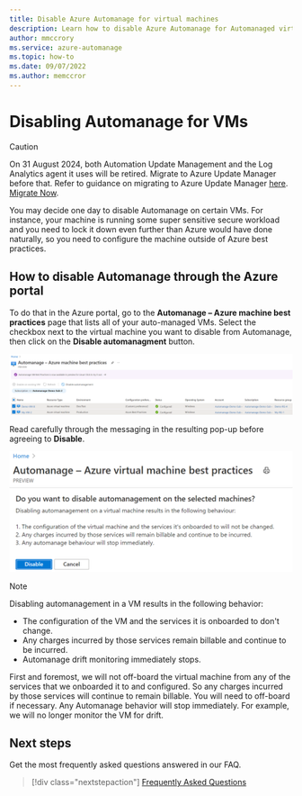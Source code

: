 ```yaml
---
title: Disable Azure Automanage for virtual machines
description: Learn how to disable Azure Automanage for Automanaged virtual machines.
author: mmccrory
ms.service: azure-automanage
ms.topic: how-to
ms.date: 09/07/2022
ms.author: memccror
---
```


# Disabling Automanage for VMs

> [!CAUTION]
> On 31 August 2024, both Automation Update Management and the Log Analytics agent it uses will be retired. Migrate to Azure Update Manager before that. Refer to guidance on migrating to Azure Update Manager [here](https://learn.microsoft.com/azure/update-manager/guidance-migration-automation-update-management-azure-update-manager?WT.mc_id=Portal-Microsoft_Azure_Automation). [Migrate Now](https://ms.portal.azure.com/).

You may decide one day to disable Automanage on certain VMs. For instance, your machine is running some super sensitive secure workload and you need to lock it down even further than Azure would have done naturally, so you need to configure the machine outside of Azure best practices.

## How to disable Automanage through the Azure portal

To do that in the Azure portal, go to the **Automanage – Azure machine best practices** page that lists all of your auto-managed VMs. Select the checkbox next to the virtual machine you want to disable from Automanage, then click on the **Disable automanagment** button.

[ ![Screenshot of disabling Automanage on a virtual machine.](./media/automanage-virtual-machines/disable-step-1.png) ](./media/automanage-virtual-machines/disable-step-1.png#lightbox)

Read carefully through the messaging in the resulting pop-up before agreeing to **Disable**.

[ ![Screenshot of disabling Automanage on a virtual machine confirmation.](./media/automanage-virtual-machines/disable-step-2.png) ](./media/automanage-virtual-machines/disable-step-2.png#lightbox)

> [!NOTE]
> Disabling automanagement in a VM results in the following behavior:
>
> - The configuration of the VM and the services it is onboarded to don't change.
> - Any charges incurred by those services remain billable and continue to be incurred.
> - Automanage drift monitoring immediately stops.

First and foremost, we will not off-board the virtual machine from any of the services that we onboarded it to and configured. So any charges incurred by those services will continue to remain billable. You will need to off-board if necessary. Any Automanage behavior will stop immediately. For example, we will no longer monitor the VM for drift.

## Next steps

Get the most frequently asked questions answered in our FAQ.

> [!div class="nextstepaction"]
> [Frequently Asked Questions](faq.yml)
